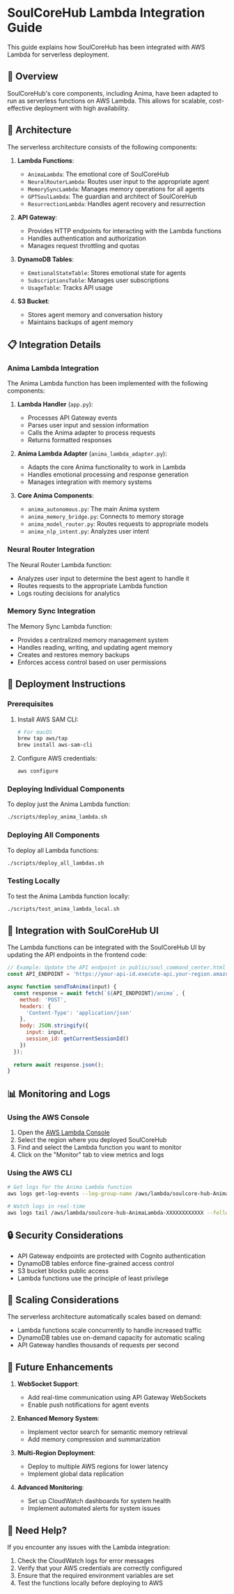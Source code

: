 # SoulCoreHub Lambda Integration Guide

This guide explains how SoulCoreHub has been integrated with AWS Lambda for serverless deployment.

## 🧠 Overview

SoulCoreHub's core components, including Anima, have been adapted to run as serverless functions on AWS Lambda. This allows for scalable, cost-effective deployment with high availability.

## 🚀 Architecture

The serverless architecture consists of the following components:

1. **Lambda Functions**:
   - `AnimaLambda`: The emotional core of SoulCoreHub
   - `NeuralRouterLambda`: Routes user input to the appropriate agent
   - `MemorySyncLambda`: Manages memory operations for all agents
   - `GPTSoulLambda`: The guardian and architect of SoulCoreHub
   - `ResurrectionLambda`: Handles agent recovery and resurrection

2. **API Gateway**:
   - Provides HTTP endpoints for interacting with the Lambda functions
   - Handles authentication and authorization
   - Manages request throttling and quotas

3. **DynamoDB Tables**:
   - `EmotionalStateTable`: Stores emotional state for agents
   - `SubscriptionsTable`: Manages user subscriptions
   - `UsageTable`: Tracks API usage

4. **S3 Bucket**:
   - Stores agent memory and conversation history
   - Maintains backups of agent memory

## 📋 Integration Details

### Anima Lambda Integration

The Anima Lambda function has been implemented with the following components:

1. **Lambda Handler** (`app.py`):
   - Processes API Gateway events
   - Parses user input and session information
   - Calls the Anima adapter to process requests
   - Returns formatted responses

2. **Anima Lambda Adapter** (`anima_lambda_adapter.py`):
   - Adapts the core Anima functionality to work in Lambda
   - Handles emotional processing and response generation
   - Manages integration with memory systems

3. **Core Anima Components**:
   - `anima_autonomous.py`: The main Anima system
   - `anima_memory_bridge.py`: Connects to memory storage
   - `anima_model_router.py`: Routes requests to appropriate models
   - `anima_nlp_intent.py`: Analyzes user intent

### Neural Router Integration

The Neural Router Lambda function:
- Analyzes user input to determine the best agent to handle it
- Routes requests to the appropriate Lambda function
- Logs routing decisions for analytics

### Memory Sync Integration

The Memory Sync Lambda function:
- Provides a centralized memory management system
- Handles reading, writing, and updating agent memory
- Creates and restores memory backups
- Enforces access control based on user permissions

## 🚀 Deployment Instructions

### Prerequisites

1. Install AWS SAM CLI:
   ```bash
   # For macOS
   brew tap aws/tap
   brew install aws-sam-cli
   ```

2. Configure AWS credentials:
   ```bash
   aws configure
   ```

### Deploying Individual Components

To deploy just the Anima Lambda function:

```bash
./scripts/deploy_anima_lambda.sh
```

### Deploying All Components

To deploy all Lambda functions:

```bash
./scripts/deploy_all_lambdas.sh
```

### Testing Locally

To test the Anima Lambda function locally:

```bash
./scripts/test_anima_lambda_local.sh
```

## 🔄 Integration with SoulCoreHub UI

The Lambda functions can be integrated with the SoulCoreHub UI by updating the API endpoints in the frontend code:

```javascript
// Example: Update the API endpoint in public/soul_command_center.html
const API_ENDPOINT = 'https://your-api-id.execute-api.your-region.amazonaws.com/evolve';

async function sendToAnima(input) {
  const response = await fetch(`${API_ENDPOINT}/anima`, {
    method: 'POST',
    headers: {
      'Content-Type': 'application/json'
    },
    body: JSON.stringify({
      input: input,
      session_id: getCurrentSessionId()
    })
  });
  
  return await response.json();
}
```

## 📊 Monitoring and Logs

### Using the AWS Console

1. Open the [AWS Lambda Console](https://console.aws.amazon.com/lambda)
2. Select the region where you deployed SoulCoreHub
3. Find and select the Lambda function you want to monitor
4. Click on the "Monitor" tab to view metrics and logs

### Using the AWS CLI

```bash
# Get logs for the Anima Lambda function
aws logs get-log-events --log-group-name /aws/lambda/soulcore-hub-AnimaLambda-XXXXXXXXXXXX --log-stream-name stream-name

# Watch logs in real-time
aws logs tail /aws/lambda/soulcore-hub-AnimaLambda-XXXXXXXXXXXX --follow
```

## 🔒 Security Considerations

- API Gateway endpoints are protected with Cognito authentication
- DynamoDB tables enforce fine-grained access control
- S3 bucket blocks public access
- Lambda functions use the principle of least privilege

## 🚀 Scaling Considerations

The serverless architecture automatically scales based on demand:

- Lambda functions scale concurrently to handle increased traffic
- DynamoDB tables use on-demand capacity for automatic scaling
- API Gateway handles thousands of requests per second

## 🧩 Future Enhancements

1. **WebSocket Support**:
   - Add real-time communication using API Gateway WebSockets
   - Enable push notifications for agent events

2. **Enhanced Memory System**:
   - Implement vector search for semantic memory retrieval
   - Add memory compression and summarization

3. **Multi-Region Deployment**:
   - Deploy to multiple AWS regions for lower latency
   - Implement global data replication

4. **Advanced Monitoring**:
   - Set up CloudWatch dashboards for system health
   - Implement automated alerts for system issues

## 🤝 Need Help?

If you encounter any issues with the Lambda integration:

1. Check the CloudWatch logs for error messages
2. Verify that your AWS credentials are correctly configured
3. Ensure that the required environment variables are set
4. Test the functions locally before deploying to AWS
